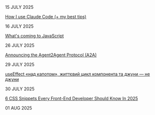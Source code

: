 15 JULY 2025

[How I use Claude Code (+ my best tips)](https://www.builder.io/blog/claude-code)

16 JULY 2025

[What's coming to JavaScript](https://deno.com/blog/updates-from-tc39)

26 JULY 2025

[Announcing the Agent2Agent Protocol (A2A)](https://developers.googleblog.com/en/a2a-a-new-era-of-agent-interoperability/)

29 JULY 2025

[useEffect «над капотом», життєвий цикл компонента та джуни — не джуни](https://dou.ua/forums/topic/54911/)

30 JULY 2025

[6 CSS Snippets Every Front-End Developer Should Know In 2025](https://www.angularspace.com/6-css-snippets-every-front-end-developer-should-know-in-2025/)

01 AUG 2025

[](https://thenewstack.io/engineers-are-finally-ditching-the-accessibility-checkbox/)
